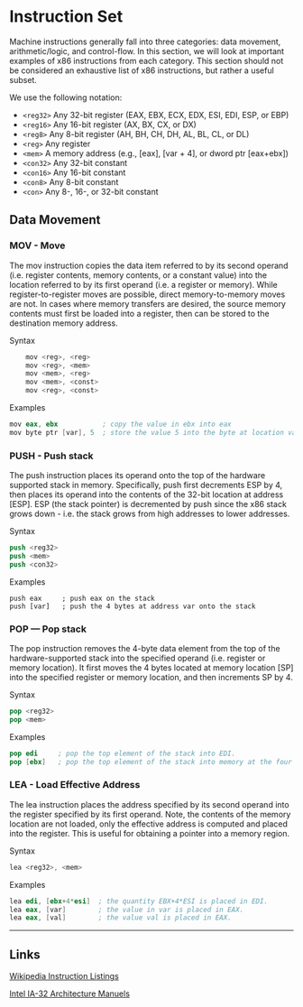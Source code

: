 # Instruction Set

Machine instructions generally fall into three categories: data movement, arithmetic/logic, and control-flow. In this section, we will look at important examples of x86 instructions from each category. This section should not be considered an exhaustive list of x86 instructions, but rather a useful subset.

We use the following notation:

- `<reg32>` Any 32-bit register (EAX, EBX, ECX, EDX, ESI, EDI, ESP, or EBP)
- `<reg16>` Any 16-bit register (AX, BX, CX, or DX)
- `<reg8>` Any 8-bit register (AH, BH, CH, DH, AL, BL, CL, or DL)
- `<reg>` Any register
- `<mem>` A memory address (e.g., [eax], [var + 4], or dword ptr [eax+ebx])
- `<con32>` Any 32-bit constant
- `<con16>` Any 16-bit constant
- `<con8>` Any 8-bit constant
- `<con>` Any 8-, 16-, or 32-bit constant

## Data Movement

### MOV - Move

The mov instruction copies the data item referred to by its second operand (i.e. register contents, memory contents, or a constant value) into the location referred to by its first operand (i.e. a register or memory). While register-to-register moves are possible, direct memory-to-memory moves are not. In cases where memory transfers are desired, the source memory contents must first be loaded into a register, then can be stored to the destination memory address.

Syntax

```s
    mov <reg>, <reg>
    mov <reg>, <mem>
    mov <mem>, <reg>
    mov <mem>, <const>
    mov <reg>, <const>
```

Examples

```s
mov eax, ebx           ; copy the value in ebx into eax
mov byte ptr [var], 5  ; store the value 5 into the byte at location var
```

### PUSH - Push stack

The push instruction places its operand onto the top of the hardware supported stack in memory. Specifically, push first decrements ESP by 4, then places its operand into the contents of the 32-bit location at address [ESP]. ESP (the stack pointer) is decremented by push since the x86 stack grows down - i.e. the stack grows from high addresses to lower addresses.

Syntax

```s
push <reg32>
push <mem>
push <con32>
```

Examples

```
push eax     ; push eax on the stack
push [var]   ; push the 4 bytes at address var onto the stack
```

### POP — Pop stack

The pop instruction removes the 4-byte data element from the top of the hardware-supported stack into the specified operand (i.e. register or memory location). It first moves the 4 bytes located at memory location [SP] into the specified register or memory location, and then increments SP by 4.

Syntax

```s
pop <reg32>
pop <mem>
```

Examples

```s
pop edi     ; pop the top element of the stack into EDI.
pop [ebx]   ; pop the top element of the stack into memory at the four bytes starting at location EBX.
```

### LEA - Load Effective Address

The lea instruction places the address specified by its second operand into the register specified by its first operand. Note, the contents of the memory location are not loaded, only the effective address is computed and placed into the register. This is useful for obtaining a pointer into a memory region.

Syntax

```s
lea <reg32>, <mem>
```

Examples

```S
lea edi, [ebx+4*esi]  ; the quantity EBX+4*ESI is placed in EDI.
lea eax, [var]        ; the value in var is placed in EAX.
lea eax, [val]        ; the value val is placed in EAX.
```

---

## Links

[Wikipedia Instruction Listings](https://en.wikipedia.org/wiki/X86_instruction_listings)

[Intel IA-32 Architecture Manuels](https://www.intel.com/content/www/us/en/developer/articles/technical/intel-sdm.html)

```

```
